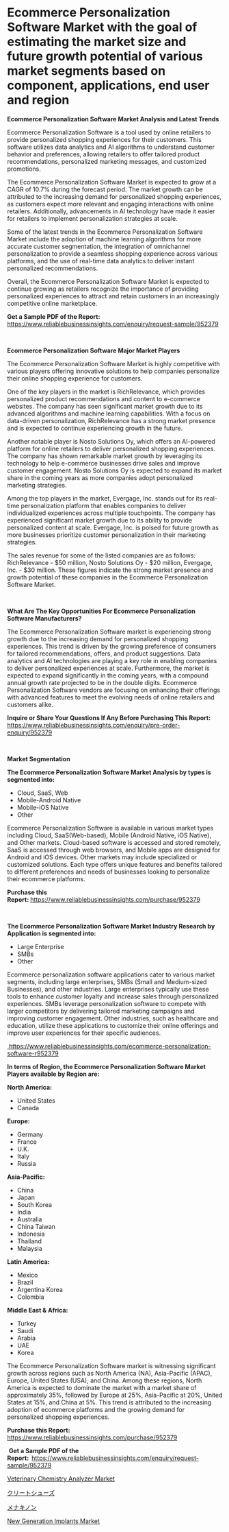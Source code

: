 <p><h1>Ecommerce Personalization Software Market with the goal of estimating the market size and future growth potential of various market segments based on component, applications, end user and region</h1></p><p><strong>Ecommerce Personalization Software Market Analysis and Latest Trends</strong></p>
<p><p>Ecommerce Personalization Software is a tool used by online retailers to provide personalized shopping experiences for their customers. This software utilizes data analytics and AI algorithms to understand customer behavior and preferences, allowing retailers to offer tailored product recommendations, personalized marketing messages, and customized promotions.</p><p>The Ecommerce Personalization Software Market is expected to grow at a CAGR of 10.7% during the forecast period. The market growth can be attributed to the increasing demand for personalized shopping experiences, as customers expect more relevant and engaging interactions with online retailers. Additionally, advancements in AI technology have made it easier for retailers to implement personalization strategies at scale.</p><p>Some of the latest trends in the Ecommerce Personalization Software Market include the adoption of machine learning algorithms for more accurate customer segmentation, the integration of omnichannel personalization to provide a seamless shopping experience across various platforms, and the use of real-time data analytics to deliver instant personalized recommendations.</p><p>Overall, the Ecommerce Personalization Software Market is expected to continue growing as retailers recognize the importance of providing personalized experiences to attract and retain customers in an increasingly competitive online marketplace.</p></p>
<p><strong>Get a Sample PDF of the Report:&nbsp;</strong> <a href="https://www.reliablebusinessinsights.com/enquiry/request-sample/952379">https://www.reliablebusinessinsights.com/enquiry/request-sample/952379</a></p>
<p>&nbsp;</p>
<p><strong>Ecommerce Personalization Software Major Market Players</strong></p>
<p><p>The Ecommerce Personalization Software Market is highly competitive with various players offering innovative solutions to help companies personalize their online shopping experience for customers. </p><p>One of the key players in the market is RichRelevance, which provides personalized product recommendations and content to e-commerce websites. The company has seen significant market growth due to its advanced algorithms and machine learning capabilities. With a focus on data-driven personalization, RichRelevance has a strong market presence and is expected to continue experiencing growth in the future.</p><p>Another notable player is Nosto Solutions Oy, which offers an AI-powered platform for online retailers to deliver personalized shopping experiences. The company has shown remarkable market growth by leveraging its technology to help e-commerce businesses drive sales and improve customer engagement. Nosto Solutions Oy is expected to expand its market share in the coming years as more companies adopt personalized marketing strategies.</p><p>Among the top players in the market, Evergage, Inc. stands out for its real-time personalization platform that enables companies to deliver individualized experiences across multiple touchpoints. The company has experienced significant market growth due to its ability to provide personalized content at scale. Evergage, Inc. is poised for future growth as more businesses prioritize customer personalization in their marketing strategies.</p><p>The sales revenue for some of the listed companies are as follows: RichRelevance - $50 million, Nosto Solutions Oy - $20 million, Evergage, Inc. - $30 million. These figures indicate the strong market presence and growth potential of these companies in the Ecommerce Personalization Software Market.</p></p>
<p>&nbsp;</p>
<p><strong>What Are The Key Opportunities For Ecommerce Personalization Software Manufacturers?</strong></p>
<p><p>The Ecommerce Personalization Software market is experiencing strong growth due to the increasing demand for personalized shopping experiences. This trend is driven by the growing preference of consumers for tailored recommendations, offers, and product suggestions. Data analytics and AI technologies are playing a key role in enabling companies to deliver personalized experiences at scale. Furthermore, the market is expected to expand significantly in the coming years, with a compound annual growth rate projected to be in the double digits. Ecommerce Personalization Software vendors are focusing on enhancing their offerings with advanced features to meet the evolving needs of online retailers and customers alike.</p></p>
<p><strong>Inquire or Share Your Questions If Any Before Purchasing This Report:</strong> <a href="https://www.reliablebusinessinsights.com/enquiry/pre-order-enquiry/952379">https://www.reliablebusinessinsights.com/enquiry/pre-order-enquiry/952379</a></p>
<p>&nbsp;</p>
<p><strong>Market Segmentation</strong></p>
<p><strong>The Ecommerce Personalization Software Market Analysis by types is segmented into:</strong></p>
<p><ul><li>Cloud, SaaS, Web</li><li>Mobile-Android Native</li><li>Mobile-iOS Native</li><li>Other</li></ul></p>
<p><p>Ecommerce Personalization Software is available in various market types including Cloud, SaaS(Web-based), Mobile (Android Native, iOS Native), and Other markets. Cloud-based software is accessed and stored remotely, SaaS is accessed through web browsers, and Mobile apps are designed for Android and iOS devices. Other markets may include specialized or customized solutions. Each type offers unique features and benefits tailored to different preferences and needs of businesses looking to personalize their ecommerce platforms.</p></p>
<p><strong>Purchase this Report:&nbsp;</strong><a href="https://www.reliablebusinessinsights.com/purchase/952379">https://www.reliablebusinessinsights.com/purchase/952379</a></p>
<p>&nbsp;</p>
<p><strong>The Ecommerce Personalization Software Market Industry Research by Application is segmented into:</strong></p>
<p><ul><li>Large Enterprise</li><li>SMBs</li><li>Other</li></ul></p>
<p><p>Ecommerce personalization software applications cater to various market segments, including large enterprises, SMBs (Small and Medium-sized Businesses), and other industries. Large enterprises typically use these tools to enhance customer loyalty and increase sales through personalized experiences. SMBs leverage personalization software to compete with larger competitors by delivering tailored marketing campaigns and improving customer engagement. Other industries, such as healthcare and education, utilize these applications to customize their online offerings and improve user experiences for their specific audiences.</p></p>
<p><a href="https://www.reliablebusinessinsights.com/ecommerce-personalization-software-r952379">&nbsp;https://www.reliablebusinessinsights.com/ecommerce-personalization-software-r952379</a></p>
<p><strong>In terms of Region, the Ecommerce Personalization Software Market Players available by Region are:</strong></p>
<p>
    <p> <strong> North America: </strong>
        <ul>
            <li>United States</li>
            <li>Canada</li>
        </ul>
        </p> 
    <p> <strong> Europe: </strong>
        <ul>
            <li>Germany</li>
            <li>France</li>
            <li>U.K.</li>
            <li>Italy</li>
            <li>Russia</li>
        </ul>
        </p> 
    <p> <strong> Asia-Pacific: </strong>
        <ul>
            <li>China</li>
            <li>Japan</li>
            <li>South Korea</li>
            <li>India</li>
            <li>Australia</li>
            <li>China Taiwan</li>
            <li>Indonesia</li>
            <li>Thailand</li>
            <li>Malaysia</li>
        </ul>
        </p> 
    <p> <strong> Latin America: </strong>
        <ul>
            <li>Mexico</li>
            <li>Brazil</li>
            <li>Argentina Korea</li>
            <li>Colombia</li>
        </ul>
        </p> 
    <p> <strong> Middle East & Africa: </strong>
        <ul>
            <li>Turkey</li>
            <li>Saudi</li>
            <li>Arabia</li>
            <li>UAE</li>
            <li>Korea</li>
        </ul>
    </p>
    </p>
<p><p>The Ecommerce Personalization Software market is witnessing significant growth across regions such as North America (NA), Asia-Pacific (APAC), Europe, United States (USA), and China. Among these regions, North America is expected to dominate the market with a market share of approximately 35%, followed by Europe at 25%, Asia-Pacific at 20%, United States at 15%, and China at 5%. This trend is attributed to the increasing adoption of ecommerce platforms and the growing demand for personalized shopping experiences.</p></p>
<p><strong>Purchase this Report: </strong><a href="https://www.reliablebusinessinsights.com/purchase/952379">https://www.reliablebusinessinsights.com/purchase/952379</a></p>
<p>&nbsp;<strong>Get a Sample PDF of the Report:&nbsp;&nbsp;</strong><a href="https://www.reliablebusinessinsights.com/enquiry/request-sample/952379">https://www.reliablebusinessinsights.com/enquiry/request-sample/952379</a></p>
<p><strong></strong></p>
<p><p><a href="https://github.com/whpnbwim9/Market-Research-Report-List-1/blob/main/veterinary-chemistry-analyzer-market.md">Veterinary Chemistry Analyzer Market</a></p><p><a href="https://github.com/kegley4963/Market-Research-Report-List-2/blob/main/1803198173003.md">クリートシューズ</a></p><p><a href="https://github.com/LuzHills1972/Market-Research-Report-List-1/blob/main/8303460173004.md">メナキノン</a></p><p><a href="https://github.com/faniayasa/Market-Research-Report-List-1/blob/main/new-generation-implants-market.md">New Generation Implants Market</a></p></p>